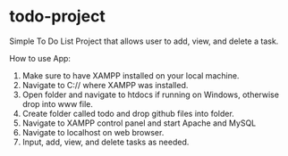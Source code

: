 # todo-project
Simple To Do List Project that allows user to add, view, and delete a task.

How to use App:
1. Make sure to have XAMPP installed on your local machine.
2. Navigate to C:// where XAMPP was installed.
3. Open folder and navigate to htdocs if running on Windows, otherwise drop into www file.
4. Create folder called todo and drop github files into folder.
5. Navigate to XAMPP control panel and start Apache and MySQL
6. Navigate to localhost on web browser.
7. Input, add, view, and delete tasks as needed. 
